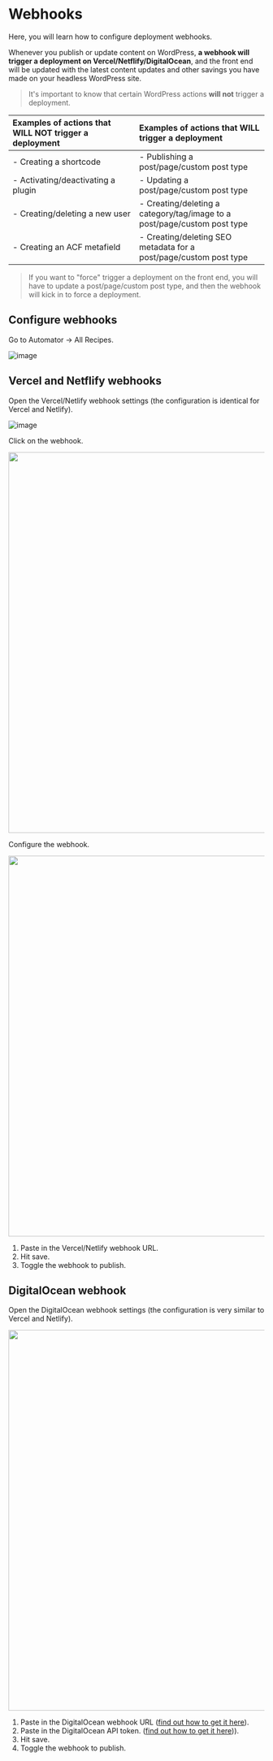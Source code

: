 # Webhooks

Here, you will learn how to configure deployment webhooks.

Whenever you publish or update content on WordPress, **a webhook will trigger a deployment on Vercel/Netflify/DigitalOcean**, and the front end will be updated with the latest content updates and other savings you have made on your headless WordPress site.

> It's important to know that certain WordPress actions **will not** trigger a deployment.

| Examples of actions that **WILL NOT** trigger a deployment | Examples of actions that **WILL** trigger a deployment |
| :-------- | :------- |
| - Creating a shortcode | - Publishing a post/page/custom post type |<tr></tr>
| - Activating/deactivating a plugin | - Updating a post/page/custom post type |<tr></tr>
| - Creating/deleting a new user | - Creating/deleting a category/tag/image to a post/page/custom post type |<tr></tr>
| - Creating an ACF metafield | - Creating/deleting SEO metadata for a post/page/custom post type |<tr></tr>

> If you want to "force" trigger a deployment on the front end, you will have to update a post/page/custom post type, and then the webhook will kick in to force a deployment.

## Configure webhooks

Go to Automator -> All Recipes.

![image](https://github.com/astrowp/docs/assets/170225022/e7aa54fd-3fd8-459f-aa6e-664c7ba8b566)

## Vercel and Netflify webhooks

Open the Vercel/Netlify webhook settings (the configuration is identical for Vercel and Netlify).

![image](https://github.com/astrowp/docs/assets/170225022/84f78ee7-3510-47e5-8bf7-aecc0621d0dc)

Click on the webhook.

<img src="https://github.com/astrowp/docs/assets/170225022/cc9e6b12-1697-4ac2-b609-27aad8cf093d" width="750" />

Configure the webhook.

<img src="https://github.com/astrowp/docs/assets/170225022/e4ebc18f-6d98-4ffa-b026-67af74f53c62" width="750" />

1. Paste in the Vercel/Netlify webhook URL.
2. Hit save.
3. Toggle the webhook to publish.

## DigitalOcean webhook

Open the DigitalOcean webhook settings (the configuration is very similar to Vercel and Netlify).

<img src="https://github.com/astrowp/docs/assets/170225022/a024afe2-70b6-4edc-b412-e8c901fddd86" width="750" />

1. Paste in the DigitalOcean webhook URL ([find out how to get it here](https://docs.astrowp.com/#/deploy?id=get-your-app-id-here)).
2. Paste in the DigitalOcean API token. ([find out how to get it here](https://docs.astrowp.com/#/deploy?id=get-your-api-token-here))).
3. Hit save.
4. Toggle the webhook to publish.
